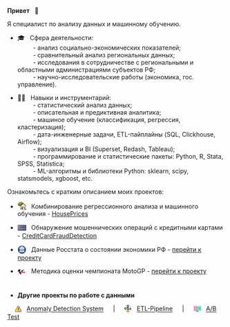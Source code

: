 **Привет** &nbsp; &#x1F44B;

Я специалист по анализу данных и машинному обучению.

* 🎓 &nbsp; Сфера деятельности:  
&ensp;&ensp;&ensp;&ensp;&nbsp; - анализ социально-экономических показателей;  
&ensp;&ensp;&ensp;&ensp;&nbsp; - сравнительный анализ региональных данных;  
&ensp;&ensp;&ensp;&ensp;&nbsp; - исследования в сотрудничестве с региональными и областными администрациями субъектов РФ;  
&ensp;&ensp;&ensp;&ensp;&nbsp; - научно-исследовательские работы (экономика, гос. управление).
   
* 👷‍♂️ &nbsp; Навыки и инструментарий:  
&ensp;&ensp;&ensp;&ensp;&nbsp; - статистический анализ данных;  
&ensp;&ensp;&ensp;&ensp;&nbsp; - описательная и предиктивная аналитика;  
&ensp;&ensp;&ensp;&ensp;&nbsp; - машиное обучение (классификация, регрессия, кластеризация);  
&ensp;&ensp;&ensp;&ensp;&nbsp; - дата-инженерные задачи, ETL-пайплайны (SQL, Clickhouse, Airflow);  
&ensp;&ensp;&ensp;&ensp;&nbsp; - визуализация и BI (Superset, Redash, Tableau);  
&ensp;&ensp;&ensp;&ensp;&nbsp; - программирование и статистические пакеты: Python, R, Stata, SPSS, Statistica;  
&ensp;&ensp;&ensp;&ensp;&nbsp; - ML-алгоритмы и библиотеки Python: sklearn, scipy, statsmodels, xgboost, etc.


Ознакомьтесь с кратким описанием моих проектов:

- <img src='img/logo-house.png' valign='-0.2em' width='20'> &nbsp; Комбинирование регрессионного анализа и машинного обучения - <a href='https://achasovsky.github.io/house-prices/' target='_blank'>HousePrices</a>

- <img src='img/logo-credit-card.png' valign='-0.35em' width='20'> &nbsp; Обнаружение мошеннических операций с кредитными картами - <a href='https://achasovsky.github.io/credit-card-fraud-detection/'>CreditCardFraudDetection</a>

- <img src='img/logo-economics.png' valign='-0.35em' width='20'> &nbsp; Данные Росстата о состоянии экономики РФ - <a href='https://achasovsky.github.io/economics-rus/'>перейти к проекту</a>

- <img src='img/logo-motogp.png' valign='-0.15em' width='20'> &nbsp; Методика оценки чемпионата MotoGP - <a href='https://achasovsky.github.io/motogp-analytics/'>перейти к проекту</a>

#

- **Другие проекты по работе с данными**

&ensp;&ensp; <img src='img/logo-alert.png' valign='-0.2em' width='15'> &nbsp; [Anomaly Detection System](https://github.com/achasovsky/anomaly-detection-system)  &ensp;&ensp; | &ensp;&ensp; <img src='img/logo-etl.png'  valign='-0.2em' width='17'> &nbsp; [ETL-Pipeline](https://github.com/achasovsky/etl-pipeline)  &ensp;&ensp; | &ensp;&ensp; <img src='img/logo-ab.png'  valign='-0.3em' width='17'> &nbsp; [A/B Test](https://github.com/achasovsky/ab-testing)

